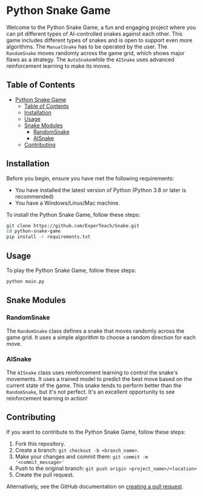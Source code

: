 # Python Snake Game

Welcome to the Python Snake Game, a fun and engaging project where you can pit different types of AI-controlled snakes against each other. This game includes different types of snakes and is open to support even more algorithms. The `ManualSnake` has to be operated by the user. The `RandomSnake` moves randomly across the game grid, which shows major flaws as a strategy. The `AutoSnake`while the `AISnake` uses advanced reinforcement learning to make its moves.

## Table of Contents

- [Python Snake Game](#python-snake-game)
  - [Table of Contents](#table-of-contents)
  - [Installation](#installation)
  - [Usage](#usage)
  - [Snake Modules](#snake-modules)
    - [RandomSnake](#randomsnake)
    - [AISnake](#aisnake)
  - [Contributing](#contributing)

## Installation

Before you begin, ensure you have met the following requirements:

- You have installed the latest version of Python (Python 3.8 or later is recommended)
- You have a Windows/Linux/Mac machine.

To install the Python Snake Game, follow these steps:

```bash
git clone https://github.com/ExperTeach/Snake.git
cd python-snake-game
pip install -r requirements.txt
```

## Usage

To play the Python Snake Game, follow these steps:

```bash
python main.py
```

## Snake Modules

### RandomSnake

The `RandomSnake` class defines a snake that moves randomly across the game grid. It uses a simple algorithm to choose a random direction for each move.

### AISnake

The `AISnake` class uses reinforcement learning to control the snake's movements. It uses a trained model to predict the best move based on the current state of the game. This snake tends to perform better than the `RandomSnake`, but it's not perfect. It's an excellent opportunity to see reinforcement learning in action!

## Contributing

If you want to contribute to the Python Snake Game, follow these steps:

1. Fork this repository.
2. Create a branch: `git checkout -b <branch_name>`.
3. Make your changes and commit them: `git commit -m '<commit_message>'`
4. Push to the original branch: `git push origin <project_name>/<location>`
5. Create the pull request.

Alternatively, see the GitHub documentation on [creating a pull request](https://help.github.com/en/github/collaborating-with-issues-and-pull-requests/creating-a-pull-request).
